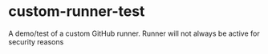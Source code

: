 # custom-runner-test
A demo/test of a custom GitHub runner. Runner will not always be active for security reasons
